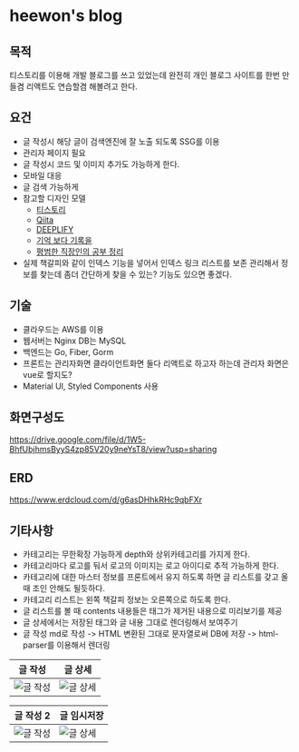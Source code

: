 # heewon's blog

## 목적

티스토리를 이용해 개발 블로그를 쓰고 있었는데 완전히 개인 블로그 사이트를 한번 만들겸 리액트도 연습할겸 해볼려고 한다.

## 요건

- 글 작성시 해당 글이 검색엔진에 잘 노출 되도록 SSG를 이용
- 관리자 페이지 필요
- 글 작성시 코드 및 이미지 추가도 가능하게 한다.
- 모바일 대응
- 글 검색 가능하게
- 참고할 디자인 모델
  - [티스토리](https://www.tistory.com/)
  - [Qiita](https://qiita.com/)
  - [DEEPLIFY](https://deeplify.dev/)
  - [기억 보다 기록을](https://kyounghwan01.github.io/blog)
  - [평범한 직장인의 공부 정리](https://developer-talk.tistory.com/)
- 실제 책갈피와 같이 인덱스 기능을 넣어서 인덱스 링크 리스트를 보존 관리해서 정보를 찾는데 좀더 간단하게 찾을 수 있는? 기능도 있으면 좋겠다.

## 기술

- 클라우드는 AWS를 이용
- 웹서버는 Nginx DB는 MySQL
- 백엔드는 Go, Fiber, Gorm
- 프론트는 관리자화면 클라이언트화면 둘다 리액트로 하고자 하는데 관리자 화면은 vue로 할지도?
- Material UI, Styled Components 사용

## 화면구성도

https://drive.google.com/file/d/1W5-BhfUbjhmsByyS4zp85V20y9neYsT8/view?usp=sharing

## ERD

https://www.erdcloud.com/d/g6asDHhkRHc9qbFXr

## 기타사항

- 카테고리는 무한확장 가능하게 depth와 상위카테고리를 가지게 한다.
- 카테고리마다 로고를 둬서 로고의 이미지는 로고 아이디로 추적 가능하게 한다.
- 카테고리에 대한 마스터 정보를 프론트에서 유지 하도록 하면 글 리스트를 갖고 올때 조인 안해도 될듯하다.
- 카테고리 리스트는 왼쪽 책갈피 정보는 오른쪽으로 하도록 한다.
- 글 리스트를 볼 때 contents 내용들은 태그가 제거된 내용으로 미리보기를 제공
- 글 상세에서는 저장된 태그와 글 내용 그대로 렌더링해서 보여주기
- 글 작성 md로 작성 -> HTML 변환된 그대로 문자열로써 DB에 저장 -> html-parser를 이용해서 렌더링

| 글 작성                                                                                        | 글 상세                                                                                         |
| ---------------------------------------------------------------------------------------------- | ----------------------------------------------------------------------------------------------- |
| ![글 작성](https://github.com/gmldnjs26/react-heewon-blog/blob/develop/img/write.png?raw=true) | ![글 상세](https://github.com/gmldnjs26/react-heewon-blog/blob/develop/img/detail.png?raw=true) |

| 글 작성 2                                                                                       | 글 임시저장                                                                                       |
| ----------------------------------------------------------------------------------------------- | ------------------------------------------------------------------------------------------------- |
| ![글 작성](https://github.com/gmldnjs26/react-heewon-blog/blob/develop/img/write2.png?raw=true) | ![글 상세](https://github.com/gmldnjs26/react-heewon-blog/blob/develop/img/임시저장.png?raw=true) |
